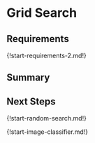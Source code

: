# Grid Search

## Requirements

{!start-requirements-2.md!}

## Summary

## Next Steps

{!start-random-search.md!}

{!start-image-classifier.md!}
